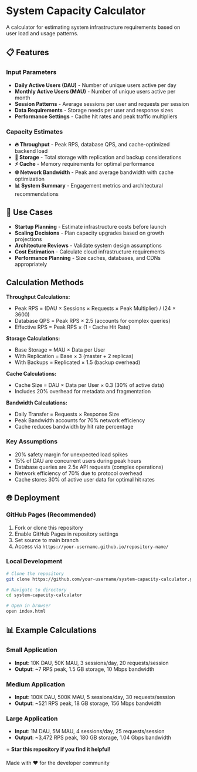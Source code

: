 # System Capacity Calculator

A calculator for estimating system infrastructure requirements based on user load and usage patterns.

## 📋 Features

### Input Parameters
- **Daily Active Users (DAU)** - Number of unique users active per day
- **Monthly Active Users (MAU)** - Number of unique users active per month
- **Session Patterns** - Average sessions per user and requests per session
- **Data Requirements** - Storage needs per user and response sizes
- **Performance Settings** - Cache hit rates and peak traffic multipliers

### Capacity Estimates
- **🔥 Throughput** - Peak RPS, database QPS, and cache-optimized backend load
- **💾 Storage** - Total storage with replication and backup considerations
- **⚡ Cache** - Memory requirements for optimal performance
- **🌐 Network Bandwidth** - Peak and average bandwidth with cache optimization
- **📊 System Summary** - Engagement metrics and architectural recommendations

## 🎯 Use Cases

- **Startup Planning** - Estimate infrastructure costs before launch
- **Scaling Decisions** - Plan capacity upgrades based on growth projections
- **Architecture Reviews** - Validate system design assumptions
- **Cost Estimation** - Calculate cloud infrastructure requirements
- **Performance Planning** - Size caches, databases, and CDNs appropriately


## Calculation Methods

**Throughput Calculations:**
- Peak RPS = (DAU × Sessions × Requests × Peak Multiplier) / (24 × 3600)
- Database QPS = Peak RPS × 2.5 (accounts for complex queries)
- Effective RPS = Peak RPS × (1 - Cache Hit Rate)

**Storage Calculations:**
- Base Storage = MAU × Data per User
- With Replication = Base × 3 (master + 2 replicas)
- With Backups = Replicated × 1.5 (backup overhead)

**Cache Calculations:**
- Cache Size = DAU × Data per User × 0.3 (30% of active data)
- Includes 20% overhead for metadata and fragmentation

**Bandwidth Calculations:**
- Daily Transfer = Requests × Response Size
- Peak Bandwidth accounts for 70% network efficiency
- Cache reduces bandwidth by hit rate percentage

### Key Assumptions
- 20% safety margin for unexpected load spikes
- 15% of DAU are concurrent users during peak hours
- Database queries are 2.5x API requests (complex operations)
- Network efficiency of 70% due to protocol overhead
- Cache stores 30% of active user data for optimal hit rates

## 🌐 Deployment

### GitHub Pages (Recommended)
1. Fork or clone this repository
2. Enable GitHub Pages in repository settings
3. Set source to main branch
4. Access via `https://your-username.github.io/repository-name/`

### Local Development
```bash
# Clone the repository
git clone https://github.com/your-username/system-capacity-calculator.git

# Navigate to directory
cd system-capacity-calculator

# Open in browser
open index.html
```

## 📊 Example Calculations

### Small Application
- **Input**: 10K DAU, 50K MAU, 3 sessions/day, 20 requests/session
- **Output**: ~7 RPS peak, 1.5 GB storage, 10 Mbps bandwidth

### Medium Application
- **Input**: 100K DAU, 500K MAU, 5 sessions/day, 30 requests/session
- **Output**: ~521 RPS peak, 18 GB storage, 156 Mbps bandwidth

### Large Application
- **Input**: 1M DAU, 5M MAU, 4 sessions/day, 25 requests/session
- **Output**: ~3,472 RPS peak, 180 GB storage, 1.04 Gbps bandwidth

⭐ **Star this repository if you find it helpful!**

Made with ❤️ for the developer community